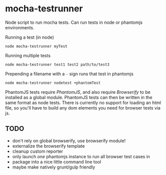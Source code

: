 mocha-testrunner
================

Node script to run mocha tests.  Can run tests in node or phantomjs environments.

Running a test (in node)

```
node mocha-testrunner myTest
```

Running multiple tests

```
node mocha-testrunner test1 test2 path/to/test3
```

Prepending a filename with a `-` sign runs that test in phantomjs

```
node mocha-testrunner nodetest +phantomTest
```

PhantomJS tests require _PhantomJS_, and also require _Browserify_ to be
installed as a global module.  PhantomJS tests can then be written in
the same format as node tests.  There is currently no support for loading
an html file, so you'll have to build any dom elements you need for browser
tests via js.

## TODO

+ don't rely on global browserify, use browserify module!
+ externalize the browserify template
+  cleanup custom reporter
+ only launch _one_ phantomjs instance to run all browser test cases in
+ package into a nice little command line tool
+ maybe make natively grunt/gulp friendly